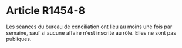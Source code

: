 # Article R1454-8

Les séances du bureau de conciliation ont lieu au moins une fois par semaine, sauf si aucune affaire n'est inscrite au rôle. Elles ne sont pas publiques.